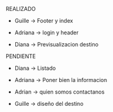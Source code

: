 REALIZADO

- Guille -> Footer y index

- Adriana -> login y header

- Diana -> Previsualizacion destino 


PENDIENTE


- Diana -> Listado

- Adriana -> Poner bien la informacion

- Adrian -> quien somos contactanos

- Guille -> diseño del destino


